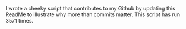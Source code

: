 I wrote a cheeky script that contributes to my Github by updating this ReadMe to illustrate why more than commits matter. This script has run 3571 times.